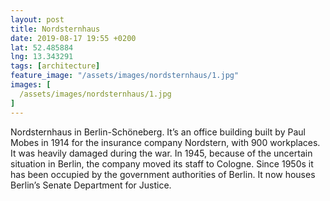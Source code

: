```yaml
---
layout: post
title: Nordsternhaus
date: 2019-08-17 19:55 +0200
lat: 52.485884
lng: 13.343291
tags: [architecture]
feature_image: "/assets/images/nordsternhaus/1.jpg"
images: [
  /assets/images/nordsternhaus/1.jpg
]
---
```


Nordsternhaus in Berlin-Schöneberg. It’s an office building built by Paul Mobes in 1914 for the insurance company Nordstern, with 900 workplaces. It was heavily damaged during the war. In 1945, because of the uncertain situation in Berlin, the company moved its staff to Cologne. Since 1950s it has been occupied by the government authorities of Berlin. It now houses Berlin’s Senate Department for Justice.
